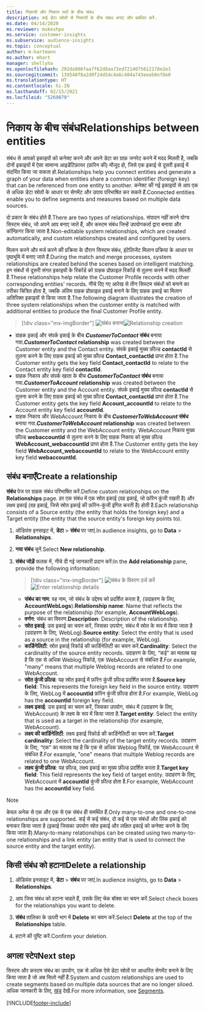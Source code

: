 ```yaml
---
title: निकायों और निकाय पथों के बीच संबंध
description: कई डेटा स्रोतों से निकायों के बीच संबंध बनाएं और प्रबंधित करें.
ms.date: 04/14/2020
ms.reviewer: mukeshpo
ms.service: customer-insights
ms.subservice: audience-insights
ms.topic: conceptual
author: m-hartmann
ms.author: mhart
manager: shellyha
ms.openlocfilehash: 292da986faa7f62d8aa73ed7214075612178e2e1
ms.sourcegitcommit: 139548f8a2d0f24d54c4a6c404a743eeeb8ef8e0
ms.translationtype: HT
ms.contentlocale: hi-IN
ms.lasthandoff: 02/15/2021
ms.locfileid: "5269879"
---
```

# <a name="relationships-between-entities"></a><span data-ttu-id="20554-103">निकाय के बीच संबंध</span><span class="sxs-lookup"><span data-stu-id="20554-103">Relationships between entities</span></span>

<span data-ttu-id="20554-104">संबंध से आपको इकाइयों को कनेक्ट करने और अपने डेटा का ग्राफ़ जनरेट करने में मदद मिलती है, जबकि दोनों इकाइयों में ऐसा सामान्य आइडेंटिफ़ायर (फ़ॉरेन की) मौजूद हो, जिसे एक इकाई से दूसरी इकाई में संदर्भित किया जा सकता हो.</span><span class="sxs-lookup"><span data-stu-id="20554-104">Relationships help you connect entities and generate a graph of your data when entities share a common identifier (foreign key) that can be referenced from one entity to another.</span></span> <span data-ttu-id="20554-105">कनेक्ट की गई इकाइयों से आप एक से अधिक डेटा स्रोतों के आधार पर सेगमेंट और उपाय परिभाषित कर सकते हैं.</span><span class="sxs-lookup"><span data-stu-id="20554-105">Connected entities enable you to define segments and measures based on multiple data sources.</span></span>

<span data-ttu-id="20554-106">दो प्रकार के संबंध होते हैं.</span><span class="sxs-lookup"><span data-stu-id="20554-106">There are two types of relationships.</span></span> <span data-ttu-id="20554-107">संपादन नहीं करने योग्य सिस्टम संबंध, जो अपने आप बनाए जाते हैं, और कस्टम संबंध जिन्हें उपयोगकर्ता द्वारा बनाया और कॉन्फ़िगर किया जाता है.</span><span class="sxs-lookup"><span data-stu-id="20554-107">Non-editable system relationships, which are created automatically, and custom relationships created and configured by users.</span></span>

<span data-ttu-id="20554-108">मिलान करने और मर्ज करने की प्रक्रिया के दौरान सिस्टम संबंध, इंटेलिजेंट मिलान प्रक्रिया के आधार पर पृष्ठभूमि में बनाए जाते हैं.</span><span class="sxs-lookup"><span data-stu-id="20554-108">During the match and merge processes, system relationships are created behind the scenes based on intelligent matching.</span></span> <span data-ttu-id="20554-109">इन संबंधों से दूसरी संगत इकाइयों के रिकॉर्ड को ग्राहक प्रोफ़ाइल रिकॉर्ड से तुलना करने में मदद मिलती है.</span><span class="sxs-lookup"><span data-stu-id="20554-109">These relationships help relate the Customer Profile records with other corresponding entities' records.</span></span> <span data-ttu-id="20554-110">नीचे दिए गए आरेख से तीन सिस्टम संबंधों को बनाने का तरीका चित्रित होता है, जबकि अंतिम ग्राहक प्रोफ़ाइल इकाई बनाने के लिए ग्राहक इकाई का मिलान अतिरिक्त इकाइयों से किया जाता है.</span><span class="sxs-lookup"><span data-stu-id="20554-110">The following diagram illustrates the creation of three system relationships when the customer entity is matched with additional entities to produce the final Customer Profile entity.</span></span>

> [!div class="mx-imgBorder"]
> <span data-ttu-id="20554-111">![संबंध बनाना](media/relationships-entities-merge.png "संबंध बनाना")</span><span class="sxs-lookup"><span data-stu-id="20554-111">![Relationship creation](media/relationships-entities-merge.png "Relationship creation")</span></span>

- <span data-ttu-id="20554-112">ग्राहक इकाई और संपर्क इकाई के बीच ***CustomerToContact* संबंध** बनाया गया.</span><span class="sxs-lookup"><span data-stu-id="20554-112">***CustomerToContact* relationship** was created between the Customer entity and the Contact entity.</span></span> <span data-ttu-id="20554-113">संपर्क इकाई मुख्य फ़ील्ड **contactId** से तुलना करने के लिए ग्राहक इकाई को मुख्य फ़ील्ड **Contact_contactId** प्राप्त होता है.</span><span class="sxs-lookup"><span data-stu-id="20554-113">The Customer entity gets the key field **Contact_contactId** to relate to the Contact entity key field **contactId**.</span></span>
- <span data-ttu-id="20554-114">ग्राहक निकाय और संपर्क खाता के बीच ***CustomerToContact* संबंध** बनाया गया.</span><span class="sxs-lookup"><span data-stu-id="20554-114">***CustomerToAccount* relationship** was created between the Customer entity and the Account entity.</span></span> <span data-ttu-id="20554-115">संपर्क इकाई मुख्य फ़ील्ड **contactId** से तुलना करने के लिए ग्राहक इकाई को मुख्य फ़ील्ड **Contact_contactId** प्राप्त होता है.</span><span class="sxs-lookup"><span data-stu-id="20554-115">The Customer entity gets the key field **Account_accountId** to relate to the Account entity key field **accountId**.</span></span>
- <span data-ttu-id="20554-116">ग्राहक निकाय और WebAccount निकाय के बीच ***CustomerToWebAccount* संबंध** बनाया गया.</span><span class="sxs-lookup"><span data-stu-id="20554-116">***CustomerToWebAccount* relationship** was created between the Customer entity and the WebAccount entity.</span></span> <span data-ttu-id="20554-117">WebAccount निकाय मुख्य फ़ील्ड **webaccountId** से तुलना करने के लिए ग्राहक निकाय को मुख्य फ़ील्ड **WebAccount_webaccountId** प्राप्त होता है.</span><span class="sxs-lookup"><span data-stu-id="20554-117">The Customer entity gets the key field **WebAccount_webaccountId** to relate to the WebAccount entity key field **webaccountId**.</span></span>

## <a name="create-a-relationship"></a><span data-ttu-id="20554-118">संबंध बनाएँ</span><span class="sxs-lookup"><span data-stu-id="20554-118">Create a relationship</span></span>

<span data-ttu-id="20554-119">**संबंध** पेज पर ग्राहक संबंध परिभाषित करें.</span><span class="sxs-lookup"><span data-stu-id="20554-119">Define custom relationships on the **Relationships** page.</span></span> <span data-ttu-id="20554-120">हर एक संबंध में एक स्रोत इकाई (वह इकाई, जो फ़ॉरेन कुंजी रखती है) और लक्ष्य इकाई (वह इकाई, जिसे स्रोत इकाई की फ़ॉरेन-कुंजी इंगित करती है) होती है.</span><span class="sxs-lookup"><span data-stu-id="20554-120">Each relationship consists of a Source entity (the entity that holds the foreign key) and a Target entity (the entity that the source entity's foreign key points to).</span></span>

1. <span data-ttu-id="20554-121">ऑडियंस इनसाइट में, **डेटा** > **संबंध** पर जाएं.</span><span class="sxs-lookup"><span data-stu-id="20554-121">In audience insights, go to **Data** > **Relationships**.</span></span>

2. <span data-ttu-id="20554-122">**नया संबंध** चुनें.</span><span class="sxs-lookup"><span data-stu-id="20554-122">Select **New relationship**.</span></span>

3. <span data-ttu-id="20554-123">**संबंध जोड़ें** फलक में, नीचे दी गई जानकारी प्रदान करें:</span><span class="sxs-lookup"><span data-stu-id="20554-123">In the **Add relationship** pane, provide the following information:</span></span>

   > [!div class="mx-imgBorder"]
   > <span data-ttu-id="20554-124">![संबंध के विवरण दर्ज करें](media/relationships-add.png "संबंध के विवरण दर्ज करें")</span><span class="sxs-lookup"><span data-stu-id="20554-124">![Enter relationship details](media/relationships-add.png "Enter relationship details")</span></span>

   - <span data-ttu-id="20554-125">**संबंध का नाम**: वह नाम, जो संबंध के उद्देश्य को प्रदर्शित करता है, (उदाहरण के लिए, **AccountWebLogs**).</span><span class="sxs-lookup"><span data-stu-id="20554-125">**Relationship name**: Name that reflects the purpose of the relationship (for example, **AccountWebLogs**).</span></span>
   - <span data-ttu-id="20554-126">**वर्णन**: संबंध का विवरण.</span><span class="sxs-lookup"><span data-stu-id="20554-126">**Description**: Description of the relationship.</span></span>
   - <span data-ttu-id="20554-127">**स्रोत इकाई**: उस इकाई का चयन करें, जिसका उपयोग, संबंध में स्रोत के रूप में किया जाता है (उदाहरण के लिए, WebLog).</span><span class="sxs-lookup"><span data-stu-id="20554-127">**Source entity**: Select the entity that is used as a source in the relationship (for example, WebLog).</span></span>
   - <span data-ttu-id="20554-128">**कार्डिनेलिटी**: स्रोत इकाई रिकॉर्ड की कार्डिनेलिटी का चयन करें.</span><span class="sxs-lookup"><span data-stu-id="20554-128">**Cardinality**: Select the cardinality of the source entity records.</span></span> <span data-ttu-id="20554-129">उदाहरण के लिए, “कई” का मतलब यह है कि एक से अधिक Weblog रिकॉर्ड, एक WebAccount से संबंधित हैं.</span><span class="sxs-lookup"><span data-stu-id="20554-129">For example, "many" means that multiple Weblog records are related to one WebAccount.</span></span>
   - <span data-ttu-id="20554-130">**स्रोत कुंजी फ़ील्ड**: यह स्रोत इकाई में फ़ॉरेन कुंजी फ़ील्ड प्रदर्शित करता है.</span><span class="sxs-lookup"><span data-stu-id="20554-130">**Source key field**: This represents the foreign key field in the source entity.</span></span> <span data-ttu-id="20554-131">उदाहरण के लिए, WebLog में **accountId** फ़ॉरेन कुंजी फ़ील्ड होता है.</span><span class="sxs-lookup"><span data-stu-id="20554-131">For example, WebLog has the **accountId** foreign key field.</span></span>
   - <span data-ttu-id="20554-132">**लक्ष्य इकाई**: उस इकाई का चयन करें, जिसका उपयोग, संबंध में (उदाहरण के लिए, WebAccount) के लक्ष्य के रूप में किया जाता है.</span><span class="sxs-lookup"><span data-stu-id="20554-132">**Target entity**: Select the entity that is used as a target in the relationship (for example, WebAccount).</span></span>
   - <span data-ttu-id="20554-133">**लक्ष्य की कार्डिनेलिटी**: लक्ष्य इकाई रिकोर्ड की कार्डिनेलिटी का चयन करें.</span><span class="sxs-lookup"><span data-stu-id="20554-133">**Target cardinality**: Select the cardinality of the target entity records.</span></span> <span data-ttu-id="20554-134">उदाहरण के लिए, “एक” का मतलब यह है कि एक से अधिक Weblog रिकॉर्ड, एक WebAccount से संबंधित हैं.</span><span class="sxs-lookup"><span data-stu-id="20554-134">For example, "one" means that multiple Weblog records are related to one WebAccount.</span></span>
   - <span data-ttu-id="20554-135">**लक्ष्य कुंजी फ़ील्ड**: यह फ़ील्ड, लक्ष्य इकाई का मुख्य फ़ील्ड प्रदर्शित करता है.</span><span class="sxs-lookup"><span data-stu-id="20554-135">**Target key field**: This field represents the key field of target entity.</span></span> <span data-ttu-id="20554-136">उदाहरण के लिए, WebAccount में **accountId** कुंजी फ़ील्ड होता है.</span><span class="sxs-lookup"><span data-stu-id="20554-136">For example, WebAccount has the **accountId** key field.</span></span>

> [!NOTE]
> <span data-ttu-id="20554-137">केवल अनेक से एक और एक से एक संबंध ही समर्थित हैं.</span><span class="sxs-lookup"><span data-stu-id="20554-137">Only many-to-one and one-to-one relationships are supported.</span></span> <span data-ttu-id="20554-138">कई से कई संबंध, दो कई से एक संबंधों और लिंक इकाई को बनाकर किया जाता है (इकाई जिसका उपयोग स्रोत इकाई और लक्षित इकाई को कनेक्ट करने के लिए किया जाता है).</span><span class="sxs-lookup"><span data-stu-id="20554-138">Many-to-many relationships can be created using two many-to-one relationships and a link entity (an entity that is used to connect the source entity and the target entity).</span></span>

## <a name="delete-a-relationship"></a><span data-ttu-id="20554-139">किसी संबंध को हटाना</span><span class="sxs-lookup"><span data-stu-id="20554-139">Delete a relationship</span></span>

1. <span data-ttu-id="20554-140">ऑडियंस इनसाइट में, **डेटा** > **संबंध** पर जाएं.</span><span class="sxs-lookup"><span data-stu-id="20554-140">In audience insights, go to **Data** > **Relationships**.</span></span>

2. <span data-ttu-id="20554-141">आप जिस संबंध को हटाना चाहते हैं, उसके लिए चेक बॉक्स का चयन करें.</span><span class="sxs-lookup"><span data-stu-id="20554-141">Select check boxes for the relationships you want to delete.</span></span>

3. <span data-ttu-id="20554-142">**संबंध** तालिका के ऊपरी भाग में **Delete** का चयन करें.</span><span class="sxs-lookup"><span data-stu-id="20554-142">Select **Delete** at the top of the **Relationships** table.</span></span>

4. <span data-ttu-id="20554-143">हटाने की पुष्टि करें.</span><span class="sxs-lookup"><span data-stu-id="20554-143">Confirm your deletion.</span></span>

## <a name="next-step"></a><span data-ttu-id="20554-144">अगला स्टेप</span><span class="sxs-lookup"><span data-stu-id="20554-144">Next step</span></span>

<span data-ttu-id="20554-145">सिस्टम और कस्टम संबंध का उपयोग, एक से अधिक ऐसे डेटा स्रोतों पर आधारित सेगमेंट बनाने के लिए किया जाता है जो अब सिलो नहीं हैं.</span><span class="sxs-lookup"><span data-stu-id="20554-145">System and custom relationships are used to create segments based on multiple data sources that are no longer siloed.</span></span> <span data-ttu-id="20554-146">अधिक जानकारी के लिए, [खंड](segments.md) देखें.</span><span class="sxs-lookup"><span data-stu-id="20554-146">For more information, see [Segments](segments.md).</span></span>


[!INCLUDE[footer-include](../includes/footer-banner.md)]